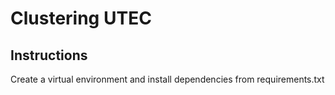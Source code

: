 # Clustering UTEC

## Instructions

Create a virtual environment and install dependencies from requirements.txt